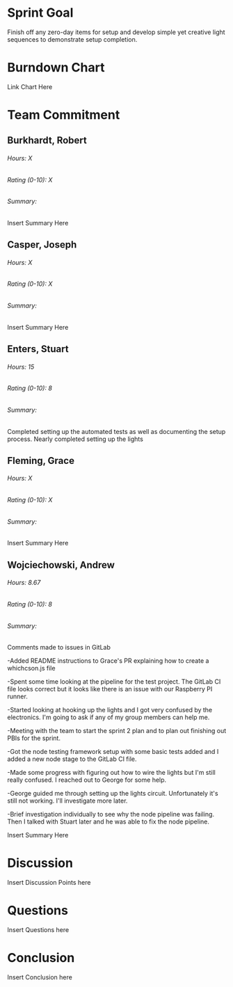 # Sprint Goal

Finish off any zero-day items for setup and develop simple yet creative light sequences to demonstrate setup completion.

# Burndown Chart

Link Chart Here

# Team Commitment

## Burkhardt, Robert
###### Hours: X
###### Rating (0-10): X
###### Summary:

Insert Summary Here

## Casper, Joseph
###### Hours: X
###### Rating (0-10): X
###### Summary:

Insert Summary Here

## Enters, Stuart
###### Hours: 15
###### Rating (0-10): 8
###### Summary:

Completed setting up the automated tests as well as documenting the setup process. Nearly completed setting up the lights

## Fleming, Grace
###### Hours: X
###### Rating (0-10): X
###### Summary:

Insert Summary Here

## Wojciechowski, Andrew
###### Hours: 8.67
###### Rating (0-10): 8
###### Summary:
Comments made to issues in GitLab

-Added README instructions to Grace's PR explaining how to create a whichcson.js file

-Spent some time looking at the pipeline for the test project. The GitLab CI file looks correct but it looks like there is an issue with our Raspberry PI runner.

-Started looking at hooking up the lights and I got very confused by the electronics. I'm going to ask if any of my group members can help me.

-Meeting with the team to start the sprint 2 plan and to plan out finishing out PBIs for the sprint.

-Got the node testing framework setup with some basic tests added and I added a new node stage to the GitLab CI file.

-Made some progress with figuring out how to wire the lights but I'm still really confused. I reached out to George for some help.

-George guided me through setting up the lights circuit. Unfortunately it's still not working. I'll investigate more later.

-Brief investigation individually to see why the node pipeline was failing. Then I talked with Stuart later and he was able to fix the node pipeline.

Insert Summary Here

# Discussion

Insert Discussion Points here

# Questions

Insert Questions here

# Conclusion

Insert Conclusion here